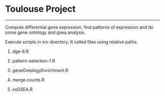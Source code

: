 # Toulouse Project

---

Compute differential gene expression, find patterns of expression and do some gene ontology and gsea analysis.  

Execute scripts in src directory. It called files using relative paths.

1. dge-6.R

2. pattern-selection-1.R

3. geneOntologyEnrichment.R 

4. merge.counts.R

5. ssGSEA.R

